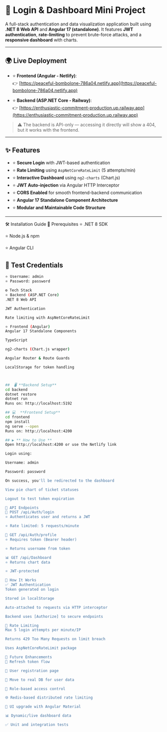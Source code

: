 # 🔐 **Login & Dashboard Mini Project**

A full-stack authentication and data visualization application built using **.NET 8 Web API** and **Angular 17 (standalone)**. It features **JWT authentication**, **rate-limiting** to prevent brute-force attacks, and a **responsive dashboard** with charts.

---

## 🌍 **Live Deployment**

- ⭐ **Frontend (Angular - Netlify)**:  
  👉 [https://peaceful-bombolone-786a04.netlify.app](https://peaceful-bombolone-786a04.netlify.app)

- ⭐ **Backend (ASP.NET Core - Railway)**:  
  👉 [https://enthusiastic-commitment-production.up.railway.app](https://enthusiastic-commitment-production.up.railway.app)

> ⚠️ The backend is API-only — accessing it directly will show a 404, but it works with the frontend.

---

## ✨ **Features**

- ⭐ **Secure Login** with JWT-based authentication  
- ⭐ **Rate Limiting** using `AspNetCoreRateLimit` (5 attempts/min)  
- ⭐ **Interactive Dashboard** using `ng2-charts` (Chart.js)  
- ⭐ **JWT Auto-injection** via Angular HTTP Interceptor  
- ⭐ **CORS Enabled** for smooth frontend-backend communication  
- ⭐ **Angular 17 Standalone Component Architecture**  
- ⭐ **Modular and Maintainable Code Structure**

---

🛠️ Installation Guide
🔧 Prerequisites
⭐ .NET 8 SDK

⭐ Node.js & npm

⭐ Angular CLI

## 🧪 **Test Credentials**

```bash
⭐ Username: admin
⭐ Password: password

⚙️ Tech Stack
⭐ Backend (ASP.NET Core)
.NET 8 Web API

JWT Authentication

Rate limiting with AspNetCoreRateLimit

⭐ Frontend (Angular)
Angular 17 Standalone Components

TypeScript

ng2-charts (Chart.js wrapper)

Angular Router & Route Guards

LocalStorage for token handling



##  🖥️ **Backend Setup**
cd backend
dotnet restore
dotnet run
Runs on: http://localhost:5192

## 💻  **Frontend Setup**
cd frontend
npm install
ng serve --open
Runs on: http://localhost:4200

## ▶️ ** How to Use **
Open http://localhost:4200 or use the Netlify link

Login using:

Username: admin

Password: password

On success, you'll be redirected to the dashboard

View pie chart of ticket statuses

Logout to test token expiration

📡 API Endpoints
🔐 POST /api/Auth/login
⭐ Authenticates user and returns a JWT

⭐ Rate limited: 5 requests/minute

🔐 GET /api/Auth/profile
⭐ Requires token (Bearer header)

⭐ Returns username from token

📊 GET /api/Dashboard
⭐ Returns chart data

⭐ JWT-protected

🧠 How It Works
✅ JWT Authentication
Token generated on login

Stored in localStorage

Auto-attached to requests via HTTP interceptor

Backend uses [Authorize] to secure endpoints

🚫 Rate Limiting
Max 5 login attempts per minute/IP

Returns 429 Too Many Requests on limit breach

Uses AspNetCoreRateLimit package

🚀 Future Enhancements
🔁 Refresh token flow

👤 User registration page

🧮 Move to real DB for user data

🔐 Role-based access control

🌐 Redis-based distributed rate limiting

🎨 UI upgrade with Angular Material

📊 Dynamic/live dashboard data

✅ Unit and integration tests


